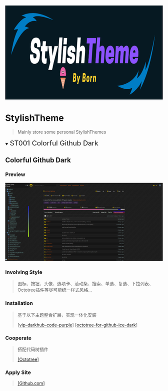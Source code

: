 <p align="center">
  <!-- <img alt="logo" src="images/logo.gif" width="580"> -->
  <img alt="logo" src="images/logo.png" style="height: 300px;width: 100%;">
</p>

# StylishTheme
> Mainly store some personal StylishThemes

<details open>
<summary><span style="font-size:22px">ST001 Colorful Github Dark</span></summary>

## Colorful Github Dark

### Preview
![img](images/Colorful-Github-Dark-001.png)

### Involving Style
> 图标、按钮、头像、选项卡、滚动条、搜索、单选、复选、下拉列表、Octotree插件等尽可能统一样式风格...

### Installation
> 基于以下主题整合扩展，实现一体化安装
> 
> [[vip-darkhub-code-purple](https://userstyles.org/styles/172338/vip-darkhub-code-purple)] [[octotree-for-github-ice-dark](https://userstyles.org/styles/170999/octotree-for-github-ice-dark)]

### Cooperate
> 搭配代码树插件
> 
> [[Octotree]](https://chrome.google.com/webstore/detail/octotree/bkhaagjahfmjljalopjnoealnfndnagc?utm_source=chrome-ntp-icon)
### Apply Site
> [[Github.com]](https://github.com)
</details>

